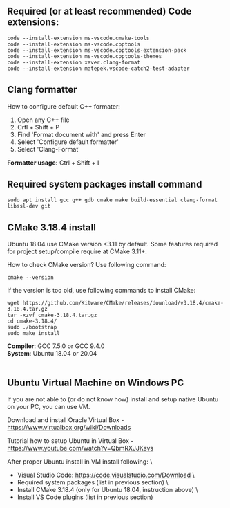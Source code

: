 

## Required (or at least recommended) Code extensions:

```
code --install-extension ms-vscode.cmake-tools
code --install-extension ms-vscode.cpptools
code --install-extension ms-vscode.cpptools-extension-pack
code --install-extension ms-vscode.cpptools-themes
code --install-extension xaver.clang-format
code --install-extension matepek.vscode-catch2-test-adapter
```
## Clang formatter
How to configure default C++ formater:
1. Open any C++ file
2. Crtl + Shift + P
3. Find 'Format document with' and press Enter
4. Select 'Configure default formatter'
5. Select 'Clang-Format'

**Formatter usage:** Ctrl + Shift + I

## Required system packages install command
```
sudo apt install gcc g++ gdb cmake make build-essential clang-format libssl-dev git
```

## CMake 3.18.4 install
Ubuntu 18.04 use CMake version <3.11 by default. Some features required for project setup/compile require at CMake 3.11+.

How to check CMake version? Use following command:
```
cmake --version
```

If the version is too old, use following commands to install CMake:
```
wget https://github.com/Kitware/CMake/releases/download/v3.18.4/cmake-3.18.4.tar.gz
tar -xzvf cmake-3.18.4.tar.gz
cd cmake-3.18.4/
sudo ./bootstrap
sudo make install
```

**Compiler**: GCC 7.5.0 or GCC 9.4.0 \
**System**: Ubuntu 18.04 or 20.04
<br/><br/>

## Ubuntu Virtual Machine on Windows PC
If you are not able to (or do not know how) install and setup native Ubuntu on your PC, you can use VM.

Download and install Oracle Virtual Box - https://www.virtualbox.org/wiki/Downloads

Tutorial how to setup Ubuntu in Virtual Box - https://www.youtube.com/watch?v=QbmRXJJKsvs

After proper Ubuntu install in VM install following: \
- Visual Studio Code: https://code.visualstudio.com/Download \
- Required system packages (list in previous section) \
- Install CMake 3.18.4 (only for Ubuntu 18.04, instruction above) \
- Install VS Code plugins (list in previous section)

